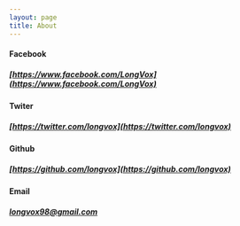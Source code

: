```yaml
---
layout: page
title: About
---
```


#### **Facebook**
##### [https://www.facebook.com/LongVox](https://www.facebook.com/LongVox)

#### **Twiter**
##### [https://twitter.com/longvox](https://twitter.com/longvox)

#### **Github**
##### [https://github.com/longvox](https://github.com/longvox)

#### **Email**
##### [longvox98@gmail.com](mailto:longvox98@gmail.com)

